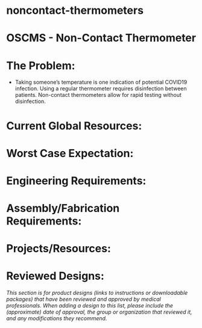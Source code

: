 # noncontact-thermometers

# OSCMS - Non-Contact Thermometer

# The Problem:

- Taking someone’s temperature is one indication of potential COVID19 infection. Using a regular thermometer requires disinfection between patients. Non-contact thermometers allow for rapid testing without disinfection.

# Current Global Resources:

# Worst Case Expectation:

# Engineering Requirements:

# Assembly/Fabrication Requirements:

# Projects/Resources:

# Reviewed Designs:

*This section is for product designs (links to instructions or downloadable packages) that have been reviewed and approved by medical professionals. When adding a design to this list, please include the (approximate) date of approval, the group or organization that reviewed it, and any modifications they recommend.*
